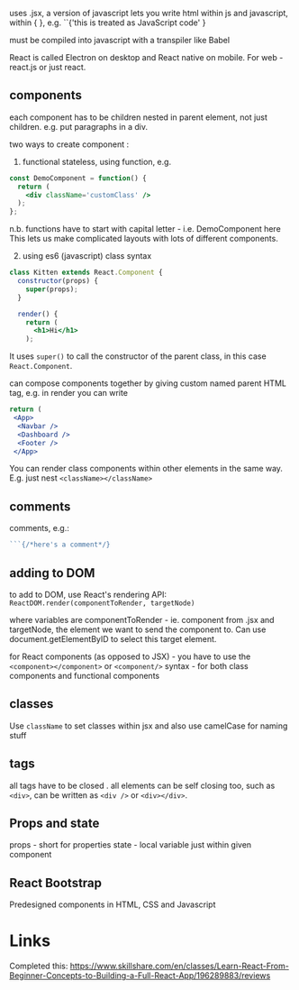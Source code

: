 uses .jsx, a version of javascript
lets you write html within js and javascript, within { }, e.g. 
``{'this is treated as JavaScript code' }

must be compiled into javascript with a transpiler like Babel

React is called Electron on desktop and React native on mobile. For web - react.js or just react. 

## components
each component has to be children nested in parent element, not just children. e.g. put paragraphs in a div. 

two ways to create component : 

1. functional stateless, using function, e.g. 
```jsx
const DemoComponent = function() {
  return (
    <div className='customClass' />
  );
};
```
n.b. functions have to start with capital letter - i.e. DemoComponent here
This lets us make complicated layouts with lots of different components. 

2. using es6 (javascript) class syntax 
```jsx
class Kitten extends React.Component {
  constructor(props) {
    super(props);
  }

  render() {
    return (
      <h1>Hi</h1>
    );
```

It uses `super()` to call the constructor of the parent class, in this case `React.Component`. 



can compose components together by giving custom named parent HTML tag, e.g. in render you can write
```jsx
return (
 <App>
  <Navbar />
  <Dashboard />
  <Footer />
 </App>
```


You can render class components within other elements in the same way. E.g. just nest ``<className></className>``

## comments 
comments, e.g.: 

```jsx
```{/*here's a comment*/}
```

## adding to DOM 

to add to DOM, use React's rendering API: 
`ReactDOM.render(componentToRender, targetNode)`

where variables are componentToRender - ie. component from .jsx and targetNode, the element we want to send the component to.  Can use document.getElementByID to select this target element. 

for React components (as opposed to JSX) - you have to use the ``<component></component>``  or ``<component/>``  syntax - for both class components and functional components

## classes 

Use `className` to set classes within jsx and also use camelCase for naming stuff 

## tags 

all tags have to be closed .  all elements can be self closing too, such as `<div>`, can be written as `<div />` or `<div></div>`.

## Props and state 

props - short for properties
state - local variable just within given component


## React Bootstrap 
Predesigned components in HTML, CSS and Javascript





# Links 

Completed this: https://www.skillshare.com/en/classes/Learn-React-From-Beginner-Concepts-to-Building-a-Full-React-App/196289883/reviews